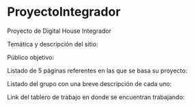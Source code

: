 # ProyectoIntegrador
Proyecto de Digital House Integrador

Temática y descripción del sitio:


Público objetivo:


Listado de 5 páginas referentes en las que se basa su proyecto:


Listado del grupo con una breve descripción de cada uno:


Link del tablero de trabajo en donde se encuentran trabajando:
